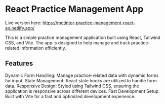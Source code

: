 # React Practice Management App

Live version here: https://mctintor-practice-management-react-ap.netlify.app/

This is a simple practice management application built using React, Tailwind CSS, and Vite. The app is designed to help manage and track practice-related information efficiently.

## Features
Dynamic Form Handling: Manage practice-related data with dynamic forms for input.
State Management: React state hooks are utilized to handle form data.
Responsive Design: Styled using Tailwind CSS, ensuring the application is responsive across different devices.
Fast Development Setup: Built with Vite for a fast and optimized development experience.
